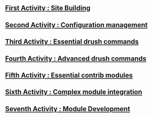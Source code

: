 ## [First Activity : Site Building](Activity1.md)
## [Second Activity : Configuration management](Activity2.md)
## [Third Activity : Essential drush commands](Activity3.md)
## [Fourth Activity : Advanced drush commands](Activity4.md)
## [Fifth Activity : Essential contrib modules](Activity5.md)
## [Sixth Activity : Complex module integration](Activity6.md)
## [Seventh Activity : Module Development](Activity7.md)
